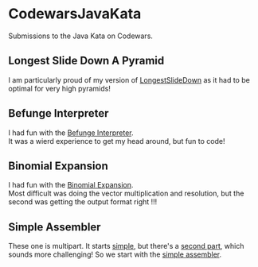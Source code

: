 # CodewarsJavaKata
Submissions to the Java Kata on Codewars.

## Longest Slide Down A Pyramid
I am particularly proud of my version of [LongestSlideDown](/src/main/java/LongestSlideDown.java)
as it had to be optimal for very high pyramids!

## Befunge Interpreter
I had fun with the [Befunge Interpreter](/src/main/java/BefungeInterpreter.java).  
It was a wierd experience to get my head around, but fun to code!

## Binomial Expansion
I had fun with the [Binomial Expansion](/src/main/java/KataSolution.java).  
Most difficult was doing the vector multiplication and resolution, 
but the second was getting the output format right !!! 

## Simple Assembler
These one is multipart.  It starts [simple](https://www.codewars.com/kata/58e24788e24ddee28e000053),
but there's a [second part](https://www.codewars.com/kata/assembler-interpreter-part-ii/),
which sounds more challenging!
So we start with the [simple assembler](/src/main/java/SimpleAssembler.java).